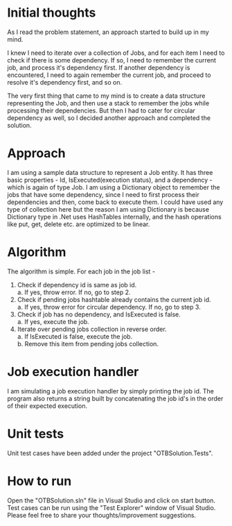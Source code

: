 # Initial thoughts

As I read the problem statement, an approach started to build up in my mind.

I knew I need to iterate over a collection of Jobs, and for each item I need to check if there is some dependency. If so, I need to remember the current job, and process it's dependency first. If another dependency is encountered, I need to again remember the current job, and proceed to resolve it's dependency first, and so on.

The very first thing that came to my mind is to create a data structure representing the Job, and then use a stack to remember the jobs while processing their dependencies. But then I had to cater for circular dependency as well, so I decided another approach and completed the solution.

# Approach

I am using a sample data structure to represent a Job entity. It has three basic properties - Id, IsExecuted(execution status), and a dependency - which is again of type Job. I am using a Dictionary object to remember the jobs that have some dependency, since I need to first process their dependencies and then, come back to execute them. I could have used any type of collection here but the reason I am using Dictionary is because Dictionary type in .Net uses HashTables internally, and the hash operations like put, get, delete etc. are optimized to be linear.

# Algorithm

The algorithm is simple. For each job in the job list - 
1. Check if dependency id is same as job id. </br>
  a. If yes, throw error. If no, go to step 2.
2. Check if pending jobs hashtable already contains the current job id. </br>
  a. If yes, throw error for circular dependency. If no, go to step 3.
3. Check if job has no dependency, and IsExecuted is false. </br>
  a. If yes, execute the job.
4. Iterate over pending jobs collection in reverse order. </br>
  a. If IsExecuted is false, execute the job. </br>
  b. Remove this item from pending jobs collection.
  
# Job execution handler

I am simulating a job execution handler by simply printing the job id. The program also returns a string built by concatenating the job id's in the order of their expected execution.

# Unit tests

Unit test cases have been added under the project "OTBSolution.Tests".

# How to run

Open the "OTBSolution.sln" file in Visual Studio and click on start button. Test cases can be run using the "Test Explorer" window of Visual Studio. Please feel free to share your thoughts/improvement suggestions.

